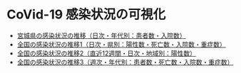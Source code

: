 # CoVid-19 感染状況の可視化

- [宮城県の感染状況の推移（日次・年代別：患者数・入院数）](Miyagi_patients_daily.md)
- [全国の感染状況の推移1（日次・県別：陽性数・死亡数・入院数・重症数）](Japan_cases_daily.md)
- [全国の感染状況の推移2（直近12週間・日次・地域別：陽性数）](Japan_recent_cases_by_area.md)
- [全国の感染状況の推移3（週次・年代別：患者数・死亡数・入院数・重症数）](Japan_patients_weekly.md)

